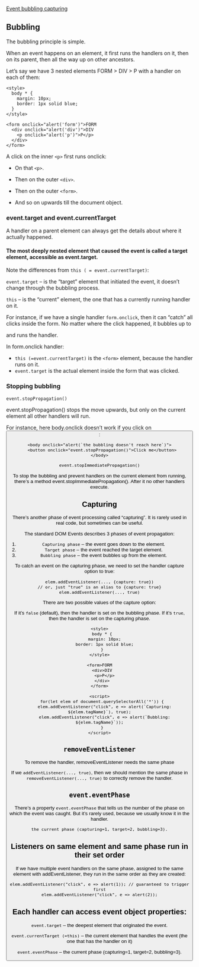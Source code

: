 
[Event bubbling capturing](https://javascript.info/bubbling-and-capturing#bubbling_)

## Bubbling

The bubbling principle is simple.

When an event happens on an element, it first runs the handlers on it, then on its parent, then all the way up on other ancestors.

Let’s say we have 3 nested elements FORM > DIV > P with a handler on each of them:


```
<style>
  body * {
    margin: 10px;
    border: 1px solid blue;
  }
</style>

<form onclick="alert('form')">FORM
  <div onclick="alert('div')">DIV
    <p onclick="alert('p')">P</p>
  </div>
</form>

```

A click on the inner `<p>` first runs onclick:

 * On that `<p>`.

 * Then on the outer `<div>`.

 * Then on the outer `<form>`.

 * And so on upwards till the document object.


### event.target  and event.currentTarget

A handler on a parent element can always get the details about where it actually happened.

#### The most deeply nested element that caused the event is called a target element, accessible as event.target.

Note the differences from `this ( = event.currentTarget)`:

`event.target` – is the “target” element that initiated the event, it doesn’t change through the bubbling process.

`this` – is the “current” element, the one that has a currently running handler on it.

For instance, if we have a single handler `form.onclick`, then it can “catch” all clicks inside the form. No matter where the click happened, it bubbles up to <form> and runs the handler.

In form.onclick handler:

* `this (=event.currentTarget)` is the `<form>` element, because the handler runs on it.
* `event.target` is the actual element inside the form that was clicked.


### Stopping bubbling

`event.stopPropagation()`

event.stopPropagation() stops the move upwards, but only on the current element all other handlers will run.

For instance, here body.onclick doesn’t work if you click on <button>:


```
<body onclick="alert(`the bubbling doesn't reach here`)">
  <button onclick="event.stopPropagation()">Click me</button>
</body>
```

`event.stopImmediatePropagation()` 

To stop the bubbling and prevent handlers on the current element from running, there’s a method event.stopImmediatePropagation(). After it no other handlers execute.


## Capturing 

There’s another phase of event processing called “capturing”. It is rarely used in real code, but sometimes can be useful.

The standard DOM Events describes 3 phases of event propagation:

1. `Capturing phase` – the event goes down to the element.
2. `Target phase` – the event reached the target element.
3. `Bubbling phase` – the event bubbles up from the element.

To catch an event on the capturing phase, we need to set the handler capture option to true:

```
elem.addEventListener(..., {capture: true})
// or, just "true" is an alias to {capture: true}
elem.addEventListener(..., true)
```

There are two possible values of the capture option:

If it’s `false` (default), then the handler is set on the bubbling phase.
If it’s `true`, then the handler is set on the capturing phase.


```
<style>
  body * {
    margin: 10px;
    border: 1px solid blue;
  }
</style>

<form>FORM
  <div>DIV
    <p>P</p>
  </div>
</form>

<script>
  for(let elem of document.querySelectorAll('*')) {
    elem.addEventListener("click", e => alert(`Capturing: ${elem.tagName}`), true);
    elem.addEventListener("click", e => alert(`Bubbling: ${elem.tagName}`));
  }
</script>
```


## `removeEventListener`

To remove the handler, removeEventListener needs the same phase


If we `addEventListener(..., true)`, then we should mention the same phase in `removeEventListener(..., true)` to correctly remove the handler.


## `event.eventPhase`

There’s a property `event.eventPhase` that tells us the number of the phase on which the event was caught. But it’s rarely used, because we usually know it in the handler.

`the current phase (capturing=1, target=2, bubbling=3).`

## Listeners on same element and same phase run in their set order

If we have multiple event handlers on the same phase, assigned to the same element with addEventListener, they run in the same order as they are created:

```
elem.addEventListener("click", e => alert(1)); // guaranteed to trigger first
elem.addEventListener("click", e => alert(2));
```




## Each handler can access event object properties:

`event.target` – the deepest element that originated the event.

`event.currentTarget (=this)` – the current element that handles the event (the one that has the handler on it)

`event.eventPhase` – the current phase (capturing=1, target=2, bubbling=3).

